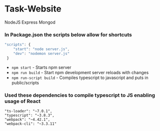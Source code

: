 # Task-Website
NodeJS Express Mongod

### In Package.json the scripts below allow for shortcuts
```javascript
"scripts": {
    "start": "node server.js",
    "dev": "nodemon server.js"
 }
```
 * `npm start` - Starts npm server
 * `npm run build` - Start npm development server reloads with changes
 * `npm run-script build` - Compiles typescript to javascript and puts in public/scripts

### Used these dependencies to compile typescript to JS enabling usage of React
```
"ts-loader": "~7.0.1",
"typescript": "~3.8.3",
"webpack": "~4.42.1",
"webpack-cli": "~3.3.11"
```